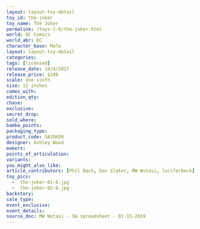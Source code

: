 ```yaml
---
layout: layout-toy-detail 
toy_id: the-joker
toy_name: The Joker
permalink: /toys-1-6/the-joker.html
world: DC Comics
world_abr: DC
character_base: Male
layout: layout-toy-detail
categories: 
tags: [licensed]
release_date: 10/4/2017
release_price: $240 
scale: one sixth
size: 12 inches
comes_with: 
edition_qty: 
chase: 
exclusive: 
secret_drop: 
sold_where: 
bamba_points: 
packaging_type: 
product_code: 3AJOKER
designer: Ashley Wood
makers: 
points_of_articulation: 
variants: 
you_might_also_like: 
article_contributors: [Phil Back, Don Slater, MW Wutasi, luciferbeck]
toy_pics: 
  -  the-joker-01-6.jpg
  -  the-joker-02-6.jpg
backstory: 
sale_type: 
event_exclusive: 
event_details: 
source_doc: MW Wutasi - 3A spreadsheet - 01-15-2019
---
```

